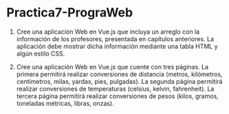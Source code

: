 # Practica7-PrograWeb

1. Cree una aplicación Web en Vue.js que incluya un arreglo con la información de los profesores, presentada en capítulos anteriores. La aplicación debe mostrar dicha información mediante una tabla HTML y algún estilo CSS.

2. Cree una aplicación Web en Vue.js que cuente con tres páginas. La primera permitirá realizar conversiones de distancia (metros, kilómetros, centímetros, milas, yardas, pies, pulgadas). La segunda página permitirá realizar conversiones de temperaturas (celsius, kelvin, fahrenheit). La tercera página permitirá realizar conversiones de pesos (kilos, gramos, toneladas métricas, libras, onzas).
